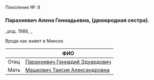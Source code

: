 Поколение №: 8

### Парахневич Алена Геннадьевна, (двоюродная сестра).

_род. 1988, _



Вроде как живет в Минске.

|       | ФИО                                                                           |
|-------|-------------------------------------------------------------------------------|
| Отец  | [Парахневич Геннадий Эдуардович](/ancestors/7-Парахневич-Геннадий-Эдуардович) |
| Мать  | [Машкович Таисия Александровна](/ancestors/7-Машкович-Таисия-Александровна)   |
